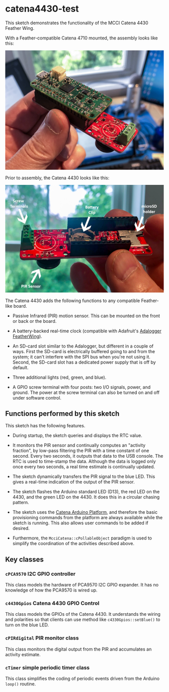 # catena4430-test

This sketch demonstrates the functionality of the MCCI Catena 4430 Feather Wing.

With a Feather-compatible Catena 4710 mounted, the assembly looks like this:

![Picture of Catena 4430](assets/Catean4430-with-main-Catena.jpg)

Prior to assembly, the Catena 4430 looks like this:

![Picture of Catena 4430 without Feather](assets/AnnotatedCatena4430.-1278x864.jpg)

The Catena 4430 adds the following functions to any compatible Feather-like board.

- Passive Infrared (PIR) motion sensor. This can be mounted on the front or back or the board.

- A battery-backed real-time clock (compatible with Adafruit's [Adalogger FeatherWing](https://www.adafruit.com/product/2922)).

- An SD-card slot similar to the Adalogger, but different in a couple of ways. First the SD-card is electrically buffered going to and from the system; it can't interfere with the SPI bus when you're not using it. Second, the SD-card slot has a dedicated power supply that is off by default.

- Three additional lights (red, green, and blue).

- A GPIO screw terminal with four posts: two I/O signals, power, and ground. The power at the screw terminal can also be turned on and off under software control.

## Functions performed by this sketch

This sketch has the following features.

- During startup, the sketch queries and displays the RTC value.

- It monitors the PIR sensor and continually computes an "activity fraction", by low-pass filtering the PIR with a time constant of one second. Every two seconds, it outputs that data to the USB console. The RTC is used to time-stamp the data.  Although the data is logged only once every two seconds, a real time estimate is continually updated.

- The sketch dynamically transfers the PIR signal to the blue LED. This gives a real-time indication of the output of the PIR sensor.

- The sketch flashes the Arduino standard LED (D13), the red LED on the 4430, and the green LED on the 4430. It does this in a circular chasing pattern.

- The sketch uses the [Catena Arduino Platform](https://github.com/mcci-catena/Catena-Arduino-Platform.git), and therefore the basic provisioning commands from the platform are always available while the sketch is running. This also allows user commands to be added if desired.

- Furthermore, the `McciCatena::cPollableObject` paradigm is used to simplify the coordination of the activities described above.

## Key classes

### `cPCA9570` I2C GPIO controller

This class models the hardware of PCA9570 I2C GPIO expander. It has no knowledge of how the PCA9570 is wired up.

### `c4430Gpios` Catena 4430 GPIO Control

This class models the GPIOs of the Catena 4430. It understands the wiring and polarities so that clients can use method like `c4330Gpios::setBlue()` to turn on the blue LED.

### `cPIRdigital` PIR monitor class

This class monitors the digital output from the PIR and accumulates an activity estimate.

### `cTimer` simple periodic timer class

This class simplifies the coding of periodic events driven from the Arduino `loop()` routine.
